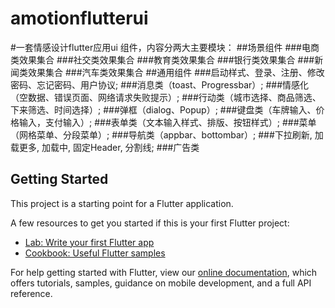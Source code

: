 # amotionflutterui

#一套情感设计flutter应用ui 组件，内容分两大主要模块：
##场景组件
###电商类效果集合
###社交类效果集合
###教育类效果集合
###银行类效果集合
###新闻类效果集合
###汽车类效果集合
##通用组件
###启动样式、登录、注册、修改密码、忘记密码、用户协议;
###消息类（toast、Progressbar）;
###情感化（空数据、错误页面、网络请求失败提示）;
###行动类（城市选择、商品筛选、下来筛选、时间选择）;
###弹框（dialog、Popup）;
###键盘类（车牌输入、价格输入，支付输入）;
###表单类（文本输入样式、排版、按钮样式）;
###菜单（网格菜单、分段菜单）;
###导航类（appbar、bottombar）;
###下拉刷新, 加载更多, 加载中, 固定Header, 分割线;
###广告类


## Getting Started

This project is a starting point for a Flutter application.

A few resources to get you started if this is your first Flutter project:

- [Lab: Write your first Flutter app](https://flutter.dev/docs/get-started/codelab)
- [Cookbook: Useful Flutter samples](https://flutter.dev/docs/cookbook)

For help getting started with Flutter, view our
[online documentation](https://flutter.dev/docs), which offers tutorials,
samples, guidance on mobile development, and a full API reference.
